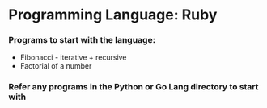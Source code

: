 # Programming Language: Ruby

### Programs to start with the language:
* Fibonacci - iterative + recursive
* Factorial of a number

### Refer any programs in the Python or Go Lang directory to start with


